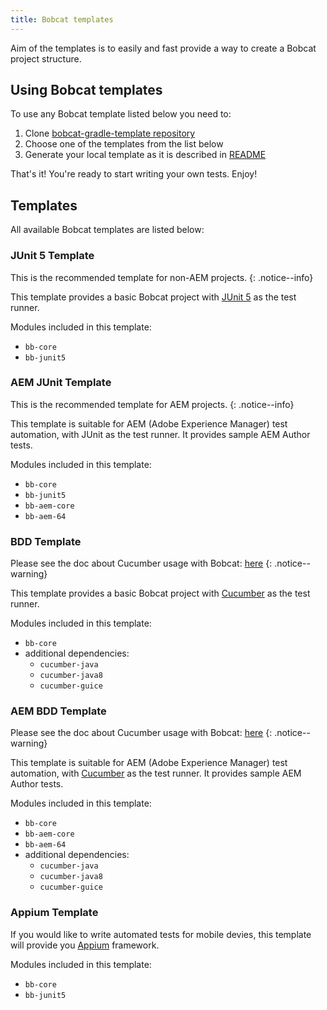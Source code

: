 ```yaml
---
title: Bobcat templates
---
```


Aim of the templates is to easily and fast provide a way to create a Bobcat project structure.

## Using Bobcat templates

To use any Bobcat template listed below you need to:

1. Clone [bobcat-gradle-template repository](https://github.com/Cognifide/bobcat-gradle-template)
2. Choose one of the templates from the list below
3. Generate your local template as it is described in [README](https://github.com/Cognifide/bobcat-gradle-template/blob/master/README.md)

That's it! You're ready to start writing your own tests. Enjoy!

## Templates

All available Bobcat templates are listed below:

### JUnit 5 Template
This is the recommended template for non-AEM projects. 
{: .notice--info}

This template provides a basic Bobcat project with [JUnit 5](https://junit.org/junit5/) as the test runner.

Modules included in this template:
  - `bb-core`
  - `bb-junit5`

### AEM JUnit Template
This is the recommended template for AEM projects.
{: .notice--info}

This template is suitable for AEM (Adobe Experience Manager) test automation, with JUnit as the test runner. It provides sample AEM Author tests.

Modules included in this template:
  - `bb-core`
  - `bb-junit5`
  - `bb-aem-core`
  - `bb-aem-64`

### BDD Template
Please see the doc about Cucumber usage with Bobcat: [here]({{site.baseurl}}/docs/cucumber/) 
{: .notice--warning}

This template provides a basic Bobcat project with [Cucumber](https://docs.cucumber.io/) as the test runner.
 
Modules included in this template:
  - `bb-core`
  - additional dependencies:
    - `cucumber-java`
    - `cucumber-java8`
    - `cucumber-guice`

### AEM BDD Template
Please see the doc about Cucumber usage with Bobcat: [here]({{site.baseurl}}/docs/cucumber/) 
{: .notice--warning}

This template is suitable for AEM (Adobe Experience Manager) test automation, with [Cucumber](https://docs.cucumber.io/) as the test runner. It provides sample AEM Author tests.

Modules included in this template:
  - `bb-core`
  - `bb-aem-core`
  - `bb-aem-64`
  - additional dependencies:
    - `cucumber-java`
    - `cucumber-java8`
    - `cucumber-guice`

### Appium Template

If you would like to write automated tests for mobile devies, this template will provide you [Appium](http://appium.io/) framework.

Modules included in this template:
  - `bb-core`
  - `bb-junit5`
